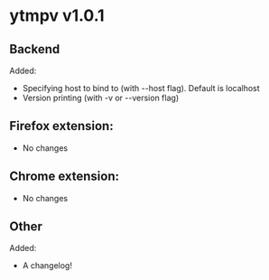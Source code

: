 # ytmpv v1.0.1
## Backend
Added:
* Specifying host to bind to (with --host flag). Default is localhost
* Version printing (with -v or --version flag)
## Firefox extension:
* No changes
## Chrome extension:
* No changes
## Other
Added:
* A changelog!